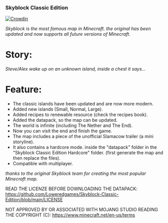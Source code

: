 ### Skyblock Classic Edition

[![Crowdin](https://badges.crowdin.net/skyblock-classic-edition/localized.svg)](https://crowdin.com/project/skyblock-classic-edition)

_Skyblock is the most famous map in Minecraft. the original has been updated and now supports all future versions of Minecraft._

# Story:

_Steve/Alex wake up on an unknown island, inside a chest it says..._

# Feature:

- The classic islands have been updated and are now more modern.
- Added new islands (Small, Normal, Large).
- Added recipes to renewable resource (check the recipes book).
- Added the datapack, so the map can be updated.
- The world is infinite (including The Nether and The End).
- Now you can visit the end and finish the game.
- The map includes a piece of the unofficial Slamacow trailer (a mini storyline).
- It also contains a hardcore mode. inside the "datapack" folder in the "Skyblock Classic Edition Hardcore" folder. (first generate the map and then replace the files).
- Compatible with multiplayer.


_thanks to the original Skyblock team for creating the most popular Minecraft map._

READ THE LICENZE BEFORE DOWNLOADING THE DATAPACK:
https://github.com/Loweredgames/Skyblock-Classic-Edition/blob/main/LICENSE

NOT APPROVED BY OR ASSOCIATED WITH MOJANG STUDIO READING THE COPYRIGHT (C): 
https://www.minecraft.net/en-us/terms
